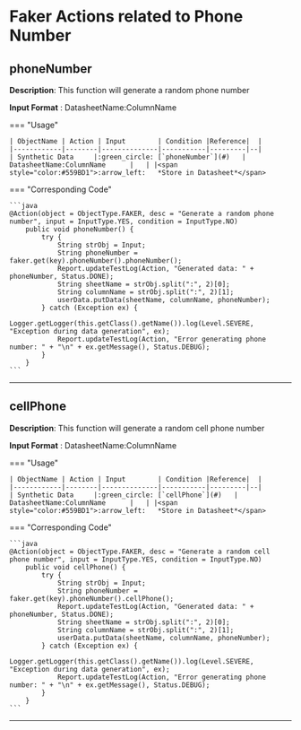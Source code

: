 # **Faker Actions related to Phone Number**

## **phoneNumber**

**Description**: This function will generate a random phone number

**Input Format** : DatasheetName:ColumnName

=== "Usage"

    | ObjectName | Action | Input        | Condition |Reference|  |
    |------------|--------|--------------|-----------|---------|--|
    | Synthetic Data     |:green_circle: [`phoneNumber`](#)   | DatasheetName:ColumnName      |   | |<span style="color:#559BD1">:arrow_left:   *Store in Datasheet*</span> 

=== "Corresponding Code"

    ```java
    @Action(object = ObjectType.FAKER, desc = "Generate a random phone number", input = InputType.YES, condition = InputType.NO)
        public void phoneNumber() {
            try {
                String strObj = Input;
                String phoneNumber = faker.get(key).phoneNumber().phoneNumber();
                Report.updateTestLog(Action, "Generated data: " + phoneNumber, Status.DONE);
                String sheetName = strObj.split(":", 2)[0];
                String columnName = strObj.split(":", 2)[1];
                userData.putData(sheetName, columnName, phoneNumber);
            } catch (Exception ex) {
                Logger.getLogger(this.getClass().getName()).log(Level.SEVERE, "Exception during data generation", ex);
                Report.updateTestLog(Action, "Error generating phone number: " + "\n" + ex.getMessage(), Status.DEBUG);
            }
        }
    ```
-----------------------------------------------------

## **cellPhone**

**Description**: This function will generate a random cell phone number

**Input Format** : DatasheetName:ColumnName

=== "Usage"

    | ObjectName | Action | Input        | Condition |Reference|  |
    |------------|--------|--------------|-----------|---------|--|
    | Synthetic Data     |:green_circle: [`cellPhone`](#)   | DatasheetName:ColumnName      |   | |<span style="color:#559BD1">:arrow_left:   *Store in Datasheet*</span> 

=== "Corresponding Code"

    ```java
    @Action(object = ObjectType.FAKER, desc = "Generate a random cell phone number", input = InputType.YES, condition = InputType.NO)
        public void cellPhone() {
            try {
                String strObj = Input;
                String phoneNumber = faker.get(key).phoneNumber().cellPhone();
                Report.updateTestLog(Action, "Generated data: " + phoneNumber, Status.DONE);
                String sheetName = strObj.split(":", 2)[0];
                String columnName = strObj.split(":", 2)[1];
                userData.putData(sheetName, columnName, phoneNumber);
            } catch (Exception ex) {
                Logger.getLogger(this.getClass().getName()).log(Level.SEVERE, "Exception during data generation", ex);
                Report.updateTestLog(Action, "Error generating phone number: " + "\n" + ex.getMessage(), Status.DEBUG);
            }
        }
    ```
-----------------------------------------------------
